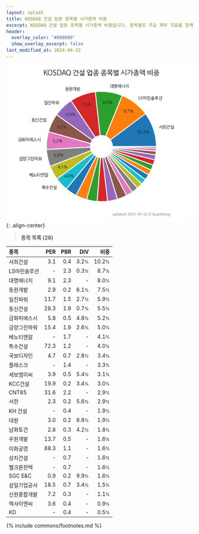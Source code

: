```yaml
---
layout: splash
title: KOSDAQ 건설 업종 종목별 시가총액 비중
excerpt: KOSDAQ 건설 업종 종목별 시가총액 비중입니다. 종목별로 주요 재무 지표를 함께 표시합니다.
header:
  overlay_color: "#800000"
  show_overlay_excerpt: false
last_modified_at: 2024-04-22
---
```



![KOSDAQ 건설 업종 종목별 시가총액 비중](/stats/sector/images/kosdaq_업종_건설_종목.png){: .align-center}


> **종목 목록 (28)**<a id="list"></a>

| **종목** | **PER** | **PBR** | **DIV** | **비중** |
| :------- | ------: | ------: | ------: | -------: |
| 서희건설 | 3.1 | 0.4 | 3.2<small>%</small> | 10.2<small>%</small> |
| LS마린솔루션 | - | 2.3 | 0.3<small>%</small> | 8.7<small>%</small> |
| 대명에너지 | 9.1 | 2.3 | - | 8.0<small>%</small> |
| 동원개발 | 2.9 | 0.2 | 6.1<small>%</small> | 7.5<small>%</small> |
| 일진파워 | 11.7 | 1.5 | 2.7<small>%</small> | 5.9<small>%</small> |
| 동신건설 | 28.3 | 1.9 | 0.7<small>%</small> | 5.5<small>%</small> |
| 금화피에스시 | 5.8 | 0.5 | 4.8<small>%</small> | 5.2<small>%</small> |
| 금양그린파워 | 15.4 | 1.9 | 2.6<small>%</small> | 5.0<small>%</small> |
| 베노티앤알 | - | 1.7 | - | 4.1<small>%</small> |
| 특수건설 | 72.3 | 1.2 | - | 4.0<small>%</small> |
| 국보디자인 | 4.7 | 0.7 | 2.8<small>%</small> | 3.4<small>%</small> |
| 플래스크 | - | 1.4 | - | 3.3<small>%</small> |
| 세보엠이씨 | 3.9 | 0.5 | 5.4<small>%</small> | 3.1<small>%</small> |
| KCC건설 | 19.9 | 0.2 | 3.4<small>%</small> | 3.0<small>%</small> |
| CNT85 | 31.6 | 2.2 | - | 2.9<small>%</small> |
| 서한 | 2.3 | 0.2 | 5.6<small>%</small> | 2.9<small>%</small> |
| KH 건설 | - | 0.4 | - | 1.9<small>%</small> |
| 대원 | 3.0 | 0.2 | 6.8<small>%</small> | 1.9<small>%</small> |
| 남화토건 | 2.8 | 0.3 | 4.2<small>%</small> | 1.8<small>%</small> |
| 우원개발 | 13.7 | 0.5 | - | 1.6<small>%</small> |
| 이화공영 | 88.3 | 1.1 | - | 1.6<small>%</small> |
| 상지건설 | - | 0.7 | - | 1.6<small>%</small> |
| 웰크론한텍 | - | 0.7 | - | 1.6<small>%</small> |
| SGC E&C | 0.9 | 0.2 | 9.9<small>%</small> | 1.6<small>%</small> |
| 삼일기업공사 | 18.5 | 0.7 | 3.4<small>%</small> | 1.5<small>%</small> |
| 신원종합개발 | 7.2 | 0.3 | - | 1.1<small>%</small> |
| 엑사이엔씨 | 3.6 | 0.4 | - | 0.9<small>%</small> |
| KD | - | 0.4 | - | 0.5<small>%</small> |

{% include commons/footnotes.md %}